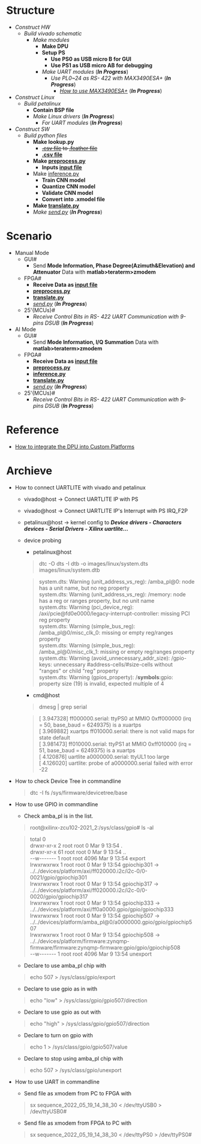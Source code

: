 # Structure
* *Construct HW*
    * *Build vivado schematic*
        * *Make modules*
            * **Make DPU**
            * **Setup PS**
                * **Use PS0 as USB micro B for GUI**
                * **Use PS1 as USB micro AB for debugging**
            * *Make UART modules* (***In Progress***)
                * *Use PL0~24 as RS- 422 with MAX3490ESA+* (***In Progress***)
                    * *[How to use MAX3490ESA+]()* (***In Progress***)
* *Construct Linux*
    * *Build petalinux*
        * **Contain BSP file**
        * *Make Linux drivers* (***In Progress***)
            * *For UART modules* (***In Progress***)
* *Construct SW*
    * *Build python files*
        * **Make lookup.py**
            * ~~[.csv file](./w_board/table.csv) to [.feather file](./w_board/table.feather)~~
            * **[.csv file](./w_board/table.csv)**
        * **Make [preprocess.py](./w_gui/preprocess.py)**
            * **Inputs [input file](./w_gui/input)**
        * Make [inference.py](./w_gui/inference.py)
            * **Train CNN model**
            * **Quantize CNN model**
            * **Validate CNN model**
            * **Convert into .xmodel file**
        * **Make [translate.py](./w_gui/translate.py)**
        * *Make [send.py](./w_gui/send.py)* (***In Progress***)
  

# Scenario
* Manual Mode
    * GUI#
        * Send **Mode Information, Phase Degree(Azimuth&Elevation) and Attenuator** Data with **matlab>teraterm>zmodem**
    * FPGA#
        * **Receive Data as [input file](./w_gui/input)**
        * **[preprocess.py](./w_gui/preprocess.py)**
        * **[translate.py](./w_gui/translate.py)**
        * *[send.py](./w_gui/send.py)* (***In Progress***)
    * 25'{MCUs}#
        * *Receive Control Bits in RS- 422 UART Communication with 9-pins DSUB* (***In Progress***)
* AI Mode
    * GUI#
        * Send **Mode Information, I/Q Summation** Data with **matlab>teraterm>zmodem**
    * FPGA#
        * **Receive Data as [input file](./w_gui/input)**
        * **[preprocess.py](./w_gui/preprocess.py)**
        * **[inference.py](./w_gui/inference.py)**
        * **[translate.py](./w_gui/translate.py)**
        * *[send.py](./w_gui/send.py)* (***In Progress***)
    * 25'{MCUs}#
        * *Receive Control Bits in RS- 422 UART Communication with 9-pins DSUB* (***In Progress***)
  

# Reference
* [How to integrate the DPU into Custom Platforms](https://docs.xilinx.com/r/en-US/ug1414-vitis-ai/Integrating-the-DPU-into-Custom-Platforms)
  

# Archieve
* How to connect UARTLITE with vivado and petalinux
   * vivado@host -> Connect UARTLITE IP with PS
   * vivado@host -> Connect UARTLITE IP's Interrupt with PS IRQ_F2P
   * petalinux@host -> kernel config to ***Device drivers - Characters devices - Serial Drivers - Xilinx uartlite...***
   * device probing
      * petalinux@host
      > dtc -O dts -I dtb -o images/linux/system.dts images/linux/system.dtb
      
      > system.dts: Warning (unit_address_vs_reg): /amba_pl@0: node has a unit name, but no reg property  
      > system.dts: Warning (unit_address_vs_reg): /memory: node has a reg or ranges property, but no unit name  
      > system.dts: Warning (pci_device_reg): /axi/pcie@fd0e0000/legacy-interrupt-controller: missing PCI reg property  
      > system.dts: Warning (simple_bus_reg): /amba_pl@0/misc_clk_0: missing or empty reg/ranges property  
      > system.dts: Warning (simple_bus_reg): /amba_pl@0/misc_clk_1: missing or empty reg/ranges property  
      > system.dts: Warning (avoid_unnecessary_addr_size): /gpio-keys: unnecessary #address-cells/#size-cells without "ranges" or child "reg" property  
      > system.dts: Warning (gpios_property): /__symbols__:gpio: property size (19) is invalid, expected multiple of 4  

      * cmd@host
      > dmesg | grep serial
      
      > [    3.947328] ff000000.serial: ttyPS0 at MMIO 0xff000000 (irq = 50, base_baud = 6249375) is a xuartps  
      > [    3.969882] xuartps ff010000.serial: there is not valid maps for state default  
      > [    3.981473] ff010000.serial: ttyPS1 at MMIO 0xff010000 (irq = 51, base_baud = 6249375) is a xuartps  
      > [    4.120876] uartlite a0000000.serial: ttyUL1 too large  
      > [    4.126020] uartlite: probe of a0000000.serial failed with error -22  

* How to check Device Tree in commandline
   > dtc -I fs /sys/firmware/devicetree/base
   
* How to use GPIO in commandline
   * Check amba_pl is in the list.
   >root@xilinx-zcu102-2021_2:/sys/class/gpio# ls -al  
     
   >total 0  
   >drwxr-xr-x  2 root root    0 Mar  9 13:54 .  
   >drwxr-xr-x 61 root root    0 Mar  9 13:54 ..  
   >--w-------  1 root root 4096 Mar  9 13:54 export  
   >lrwxrwxrwx  1 root root    0 Mar  9 13:54 gpiochip301 -> ../../devices/platform/axi/ff020000.i2c/i2c-0/0-0021/gpio/gpiochip301  
   >lrwxrwxrwx  1 root root    0 Mar  9 13:54 gpiochip317 -> ../../devices/platform/axi/ff020000.i2c/i2c-0/0-0020/gpio/gpiochip317  
   >lrwxrwxrwx  1 root root    0 Mar  9 13:54 gpiochip333 -> ../../devices/platform/axi/ff0a0000.gpio/gpio/gpiochip333  
   >lrwxrwxrwx  1 root root    0 Mar  9 13:54 gpiochip507 -> ../../devices/platform/amba_pl@0/a0000000.gpio/gpio/gpiochip507  
   >lrwxrwxrwx  1 root root    0 Mar  9 13:54 gpiochip508 -> ../../devices/platform/firmware:zynqmp-firmware/firmware:zynqmp-firmware:gpio/gpio/gpiochip508  
   >--w-------  1 root root 4096 Mar  9 13:54 unexport  
   * Declare to use amba_pl chip with
   > echo 507 > /sys/class/gpio/export
   * Declare to use gpio as in with 
   > echo "low" > /sys/class/gpio/gpio507/direction
   * Declare to use gpio as out with
   > echo "high" > /sys/class/gpio/gpio507/direction
   * Declare to turn on gpio with
   > echo 1 > /sys/class/gpio/gpio507/value
   * Declare to stop using amba_pl chip with
   > echo 507 > /sys/class/gpio/unexport
   
* How to use UART in commandline
   * Send file as xmodem from PC to FPGA with 
   > sx sequence_2022_05_19_14_38_30 < /dev/ttyUSB0 > /dev/ttyUSB0#
   * Send file as xmodem from FPGA to PC with
   > sx sequence_2022_05_19_14_38_30 < /dev/ttyPS0 > /dev/ttyPS0#
